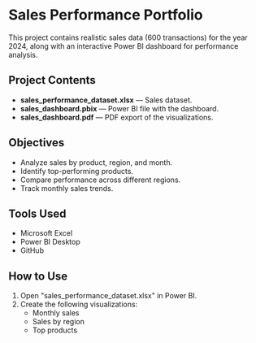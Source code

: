 # Sales Performance Portfolio

This project contains realistic sales data (600 transactions) for the year 2024, along with an interactive Power BI dashboard for performance analysis.

## Project Contents
- **sales_performance_dataset.xlsx** — Sales dataset.
- **sales_dashboard.pbix** — Power BI file with the dashboard.
- **sales_dashboard.pdf** — PDF export of the visualizations.

## Objectives
- Analyze sales by product, region, and month.
- Identify top-performing products.
- Compare performance across different regions.
- Track monthly sales trends.

## Tools Used
- Microsoft Excel
- Power BI Desktop
- GitHub

## How to Use
1. Open "sales_performance_dataset.xlsx" in Power BI.
2. Create the following visualizations:
   - Monthly sales
   - Sales by region
   - Top products
